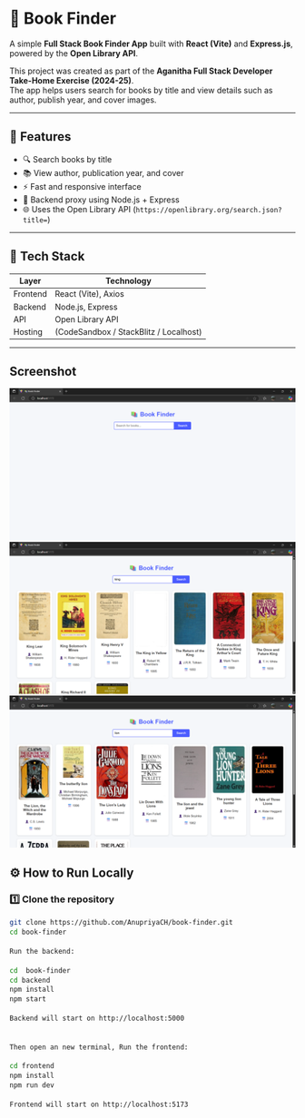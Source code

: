 # 📘 Book Finder

A simple **Full Stack Book Finder App** built with **React (Vite)** and **Express.js**, powered by the **Open Library API**.

This project was created as part of the **Aganitha Full Stack Developer Take-Home Exercise (2024-25)**.  
The app helps users search for books by title and view details such as author, publish year, and cover images.

---

## 🚀 Features
- 🔍 Search books by title  
- 📚 View author, publication year, and cover  
- ⚡ Fast and responsive interface  
- 🧠 Backend proxy using Node.js + Express  
- 🌐 Uses the Open Library API (`https://openlibrary.org/search.json?title=`)

---

## 🧠 Tech Stack
| Layer | Technology |
|-------|-------------|
| Frontend | React (Vite), Axios |
| Backend | Node.js, Express |
| API | Open Library API |
| Hosting | (CodeSandbox / StackBlitz / Localhost) |

---

## Screenshot

![App Screenshot](./Screenshot1.png)
![App Screenshot](./Screenshot2.png)
![App Screenshot](./Screenshot3.png)
## ⚙️ How to Run Locally

### 1️⃣ Clone the repository
```bash
git clone https://github.com/AnupriyaCH/book-finder.git
cd book-finder

Run the backend:

cd  book-finder
cd backend
npm install
npm start

Backend will start on http://localhost:5000


Then open an new terminal, Run the frontend:

cd frontend
npm install
npm run dev

Frontend will start on http://localhost:5173
